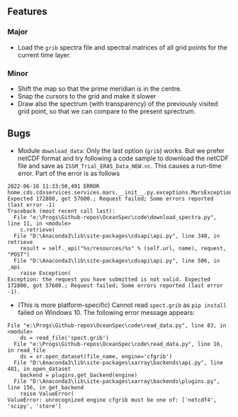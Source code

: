 ## Features

### Major
* Load the `grib` spectra file and spectral matrices of all grid points for the current time layer.

### Minor
* Shift the map so that the prime meridian is in the centre.
* Snap the cursors to the grid and make it slower
* Draw also the spectrum (with transparency) of the previously visited grid point, so that we can compare to the present sprectrum.

## Bugs

* Module `download_data`: Only the last option (`grib`) works. But we prefer netCDF format and try following a code sample to download the netCDF file and save as `ISSM_Trial_ERA5_Data_NEW.nc`. This causes a run-time error. 
Part of the error is as follows
```
2022-06-16 11:33:50,491 ERROR   home.cds.cdsservices.services.mars.__init__.py.exceptions.MarsException: Expected 172800, got 57600.; Request failed; Some errors reported (last error -1)
Traceback (most recent call last):
  File "e:\Progs\Github-repos\OceanSpec\code\download_spectra.py", line 11, in <module>
    c.retrieve(
  File "D:\Anaconda3\lib\site-packages\cdsapi\api.py", line 348, in retrieve
    result = self._api("%s/resources/%s" % (self.url, name), request, "POST")
  File "D:\Anaconda3\lib\site-packages\cdsapi\api.py", line 506, in _api
    raise Exception(
Exception: the request you have submitted is not valid. Expected 172800, got 57600.; Request failed; Some errors reported (last error -1).
```

* (This is more platform-specific) Cannot read `spect.grib` as `pip install` failed on Windows 10. The following error message appears:
```
File "e:\Progs\Github-repos\OceanSpec\code\read_data.py", line 83, in <module>
    ds = read_file('spect.grib')
  File "e:\Progs\Github-repos\OceanSpec\code\read_data.py", line 16, in read_file
    ds = xr.open_dataset(file_name, engine='cfgrib')
  File "D:\Anaconda3\lib\site-packages\xarray\backends\api.py", line 481, in open_dataset
    backend = plugins.get_backend(engine)
  File "D:\Anaconda3\lib\site-packages\xarray\backends\plugins.py", line 156, in get_backend      
    raise ValueError(
ValueError: unrecognized engine cfgrib must be one of: ['netcdf4', 'scipy', 'store']
```